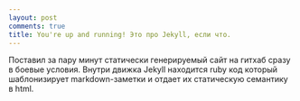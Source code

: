 ```yaml
---
layout: post
comments: true
title: You're up and running! Это про Jekyll, если что.
---
```

Поставил за пару минут статически генерируемый сайт на гитхаб сразу в боевые условия. Внутри движка Jekyll находится ruby код который шаблонизирует markdown-заметки и отдает их статическую семантику в html. 



